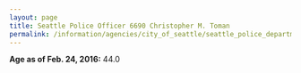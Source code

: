 ```yaml
---
layout: page
title: Seattle Police Officer 6690 Christopher M. Toman
permalink: /information/agencies/city_of_seattle/seattle_police_department/copbook/6690/
---
```


**Age as of Feb. 24, 2016:** 44.0
